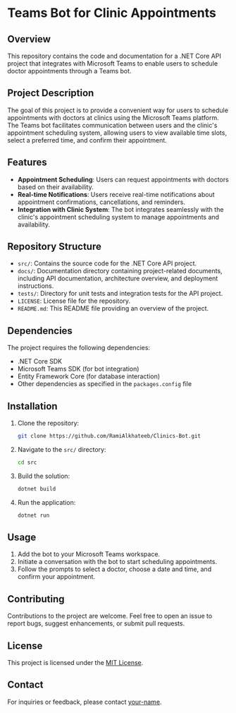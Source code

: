 
# Teams Bot for Clinic Appointments

## Overview

This repository contains the code and documentation for a .NET Core API project that integrates with Microsoft Teams to enable users to schedule doctor appointments through a Teams bot.

## Project Description

The goal of this project is to provide a convenient way for users to schedule appointments with doctors at clinics using the Microsoft Teams platform. The Teams bot facilitates communication between users and the clinic's appointment scheduling system, allowing users to view available time slots, select a preferred time, and confirm their appointment.

## Features

- **Appointment Scheduling**: Users can request appointments with doctors based on their availability.
- **Real-time Notifications**: Users receive real-time notifications about appointment confirmations, cancellations, and reminders.
- **Integration with Clinic System**: The bot integrates seamlessly with the clinic's appointment scheduling system to manage appointments and availability.

## Repository Structure

- `src/`: Contains the source code for the .NET Core API project.
- `docs/`: Documentation directory containing project-related documents, including API documentation, architecture overview, and deployment instructions.
- `tests/`: Directory for unit tests and integration tests for the API project.
- `LICENSE`: License file for the repository.
- `README.md`: This README file providing an overview of the project.

## Dependencies

The project requires the following dependencies:

- .NET Core SDK
- Microsoft Teams SDK (for bot integration)
- Entity Framework Core (for database interaction)
- Other dependencies as specified in the `packages.config` file

## Installation

1. Clone the repository:

   ```bash
   git clone https://github.com/RamiAlkhateeb/Clinics-Bot.git
   ```

2. Navigate to the `src/` directory:

   ```bash
   cd src
   ```

3. Build the solution:

   ```bash
   dotnet build
   ```

4. Run the application:

   ```bash
   dotnet run
   ```

## Usage

1. Add the bot to your Microsoft Teams workspace.
2. Initiate a conversation with the bot to start scheduling appointments.
3. Follow the prompts to select a doctor, choose a date and time, and confirm your appointment.

## Contributing

Contributions to the project are welcome. Feel free to open an issue to report bugs, suggest enhancements, or submit pull requests.

## License

This project is licensed under the [MIT License](LICENSE).

## Contact

For inquiries or feedback, please contact [your-name](mailto:rami13alkhateeb@gmail.com).
